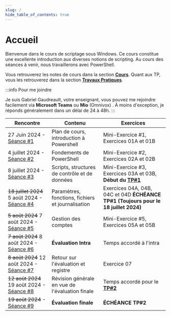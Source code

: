 ```yaml
---
slug: /
hide_table_of_contents: true
---
```


# Accueil

<Row>

<Column>

Bienvenue dans le cours de scriptage sous Windows. Ce cours constitue une excellente introduction aux diverses notions de scripting. Au cours des séances à venir, nous travaillerons avec PowerShell.

Vous retrouverez les notes de cours dans la section **[Cours](cours/accueil)**. Quant aux TP, vous les retrouverez dans la section **[Travaux Pratiques](tp/tp1)**.

:::info Pour me joindre

Je suis Gabriel Gaudreault, votre enseignant, vous pouvez me rejoindre facilement via **Microsoft Teams** ou **Mio** (Omnivox)
. À moins d'exception, je réponds généralement dans un délai de 24 à 48h.
:::

</Column>

<Column>

| Rencontre                                           | Contenu                                        | Exercices                              |
| --------------------------------------              | ------------------------------------           | -------------------------------------- |
| 27 Juin 2024 - [Séance #1](cours/01)        | Plan de cours, introduction à Powershell       | Mini-Exercice #1, Exercices 01A et 01B |
| 4 juillet 2024 - [Séance #2](cours/02)      | Fondements de PowerShell                       | Mini-Exercice #2, Exercices 02A et 02B |
| 8 juillet 2024 - [Séance #3](cours/03)      | Scripts, structures de contrôle et de données  | Mini-Exercice #3, Exercices 03A et 03B, **Début du [TP#1](tp/tp1)** |
| ~~18 juillet 2024~~ 5 août 2024 - [Séance #4](cours/04)     | Paramètres, fonctions, fichiers et journalisation | Exercices 04A, 04B, 04C et 04D **ÉCHÉANCE TP#1 (Toujours pour le 18 juillet 2024)** |
| ~~5 août 2024~~ 7 août 2024 - [Séance #5](cours/05)         | Gestion des comptes                            | Mini-Exercice #5, Exercices 05A et 05B |
| ~~7 août 2024~~ 8 août 2024 - [Séance #6](cours/06)         | **Évaluation Intra**                           | Temps accordé à l'intra                |
| ~~8 août 2024~~ 12 août 2024 - [Séance #7](cours/07)         | Retour sur l'évaluation et registre            | Exercice 07 |
| ~~12 août 2024~~ 19 août 2024 - [Séance #8](cours/rencontre8)        | Révision générale en vue de l'évaluation finale   | Temps accordé pour le **[TP#2](tp/tp2)** |
| ~~19 août 2024~~ - [Séance #9](cours/rencontre9)        | **Évaluation finale**                          | **ÉCHÉANCE TP#2** |

</Column>

</Row>